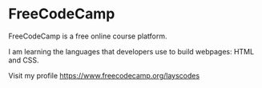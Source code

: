 # FreeCodeCamp

FreeCodeCamp is a free online course platform.
 
I am learning the languages that developers use to build webpages: HTML and CSS. 

Visit my profile 
https://www.freecodecamp.org/layscodes
